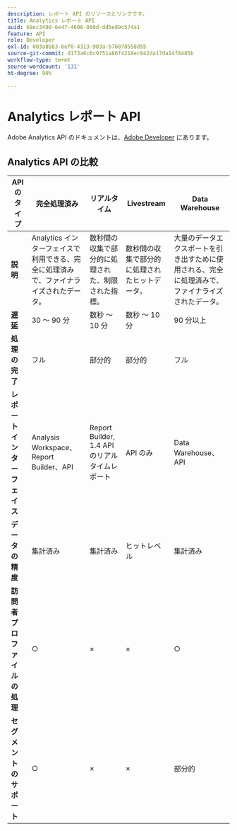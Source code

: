 ```yaml
---
description: レポート API のリソースとリンクです。
title: Analytics レポート API
uuid: 68ec3490-6e47-4606-860d-dd5e89c574a1
feature: API
role: Developer
exl-id: 003a8b83-6ef0-4313-903a-b76078558d55
source-git-commit: d173a6c6c9751a86f4218ec842da17da14f8485b
workflow-type: tm+mt
source-wordcount: '131'
ht-degree: 90%

---
```


# Analytics レポート API

Adobe Analytics API のドキュメントは、[Adobe Developer](https://developer.adobe.com/analytics-apis/docs/2.0/) にあります。

## Analytics API の比較

| **API のタイプ** | **完全処理済み** | **リアルタイム** | **Livestream** | **Data Warehouse** |
| --- | --- | --- | --- | --- |
| **説明** | Analytics インターフェイスで利用できる、完全に処理済みで、ファイナライズされたデータ。 | 数秒間の収集で部分的に処理された、制限された指標。 | 数秒間の収集で部分的に処理されたヒットデータ。 | 大量のデータエクスポートを引き出すために使用される、完全に処理済みで、ファイナライズされたデータ。 |
| [**遅延**](/help/technotes/latency.md) | 30 ～ 90 分 | 数秒 ～ 10 分 | 数秒 ～ 10 分 | 90 分以上 |
| **処理の完了** | フル | 部分的 | 部分的 | フル |
| **レポートインターフェイス** | Analysis Workspace、Report Builder、API | Report Builder, 1.4 API のリアルタイムレポート | API のみ | Data Warehouse、API |
| **データの精度** | 集計済み | 集計済み | ヒットレベル | 集計済み |
| **訪問者プロファイルの処理** | ○ | × | × | ○ |
| **セグメントのサポート** | ○ | × | × | 部分的 |
